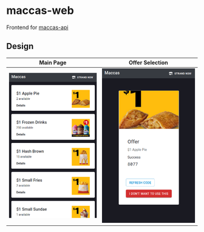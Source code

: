 # maccas-web

Frontend for [maccas-api](https://github.com/Accurate0/maccas-api)

## Design

Main Page             |  Offer Selection
:-------------------------:|:-------------------------:
![](./resources/mobile.png)  |  ![](./resources/mobile_deal.png)

